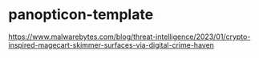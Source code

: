 # panopticon-template

https://www.malwarebytes.com/blog/threat-intelligence/2023/01/crypto-inspired-magecart-skimmer-surfaces-via-digital-crime-haven
